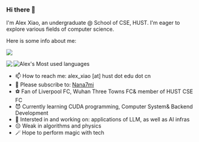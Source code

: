 ### Hi there 👋

I'm Alex Xiao, an undergraduate @ School of CSE, HUST. I'm eager to explore various fields of computer science.

Here is some info about me:

![](https://komarev.com/ghpvc/?username=Alex4210987)

<img align="left" src="https://github-readme-stats.vercel.app/api?username=Alex4210987&show_icons=true&theme=onedark">

![Alex's Most used languages](https://github-readme-stats.vercel.app/api/top-langs?username=Alex4210987&show_icons=true&count_private=true&theme=gotham)

- 📫 How to reach me: alex_xiao [at] hust dot edu dot cn
- 🦈 Please subscribe to: [Nana7mi](https://space.bilibili.com/434334701)
- ⚽ Fan of Liverpool FC, Wuhan Three Towns FC& member of HUST CSE FC
- 😈 Currently learning CUDA programming, Computer System& Backend Development
- 👀 Intersted in and working on: applications of LLM, as well as AI infras
- 😔 Weak in algorithms and physics
- 🪄 Hope to perform magic with tech
